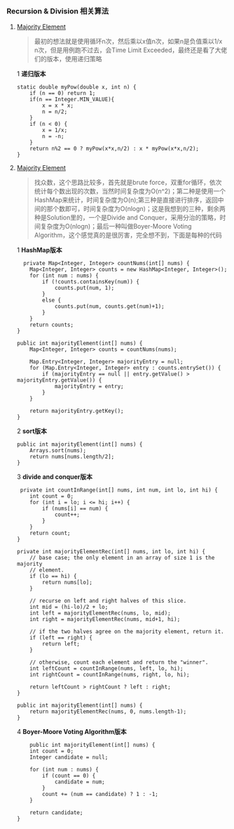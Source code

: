 ### Recursion & Division 相关算法

1. [Majority Element](https://leetcode.com/problems/majority-element/)

	> 最初的想法就是使用循环n次，然后乘以x值n次，如果n是负值乘以1/x n次，但是用例跑不过去，会Time Limit Exceeded，最终还是看了大佬们的版本，使用递归策略
	
	1 **递归版本** 
	
	```
	static double myPow(double x, int n) {
        if (n == 0) return 1;
        if(n == Integer.MIN_VALUE){
            x = x * x;
            n = n/2;
        }
        if (n < 0) {
            x = 1/x;
            n = -n;
        }
        return n%2 == 0 ? myPow(x*x,n/2) : x * myPow(x*x,n/2);
    }
	```
		
2. [Majority Element](https://leetcode.com/problems/majority-element/)

	> 找众数，这个思路比较多，首先就是brute force，双重for循环，依次统计每个数出现的次数，当然时间复杂度为O(n^2)；第二种是使用一个HashMap来统计，时间复杂度为O(n);第三种是直接进行排序，返回中间的那个数即可，时间复杂度为O(nlogn)；这是我想到的三种，剩余两种是Solution里的，一个是Divide and Conquer，采用分治的策略，时间复杂度为O(nlogn)；最后一种叫做Boyer-Moore Voting Algorithm，这个感觉真的是很厉害，完全想不到，下面是每种的代码
	
	1 **HashMap版本**
	
	```
	  private Map<Integer, Integer> countNums(int[] nums) {
        Map<Integer, Integer> counts = new HashMap<Integer, Integer>();
        for (int num : nums) {
            if (!counts.containsKey(num)) {
                counts.put(num, 1);
            }
            else {
                counts.put(num, counts.get(num)+1);
            }
        }
        return counts;
    }

    public int majorityElement(int[] nums) {
        Map<Integer, Integer> counts = countNums(nums);

        Map.Entry<Integer, Integer> majorityEntry = null;
        for (Map.Entry<Integer, Integer> entry : counts.entrySet()) {
            if (majorityEntry == null || entry.getValue() > majorityEntry.getValue()) {
                majorityEntry = entry;
            }
        }

        return majorityEntry.getKey();
    }
	```
	
	2 **sort版本**
	
	```
	public int majorityElement(int[] nums) {
        Arrays.sort(nums);
        return nums[nums.length/2];
    }
	```
	
	3 **divide and conquer版本**
	
	```
	 private int countInRange(int[] nums, int num, int lo, int hi) {
        int count = 0;
        for (int i = lo; i <= hi; i++) {
            if (nums[i] == num) {
                count++;
            }
        }
        return count;
    }

    private int majorityElementRec(int[] nums, int lo, int hi) {
        // base case; the only element in an array of size 1 is the majority
        // element.
        if (lo == hi) {
            return nums[lo];
        }

        // recurse on left and right halves of this slice.
        int mid = (hi-lo)/2 + lo;
        int left = majorityElementRec(nums, lo, mid);
        int right = majorityElementRec(nums, mid+1, hi);

        // if the two halves agree on the majority element, return it.
        if (left == right) {
            return left;
        }

        // otherwise, count each element and return the "winner".
        int leftCount = countInRange(nums, left, lo, hi);
        int rightCount = countInRange(nums, right, lo, hi);

        return leftCount > rightCount ? left : right;
    }

    public int majorityElement(int[] nums) {
        return majorityElementRec(nums, 0, nums.length-1);
    }
	```
	
	4 **Boyer-Moore Voting Algorithm版本**
	
	```
	    public int majorityElement(int[] nums) {
        int count = 0;
        Integer candidate = null;

        for (int num : nums) {
            if (count == 0) {
                candidate = num;
            }
            count += (num == candidate) ? 1 : -1;
        }

        return candidate;
    }
	```
	




